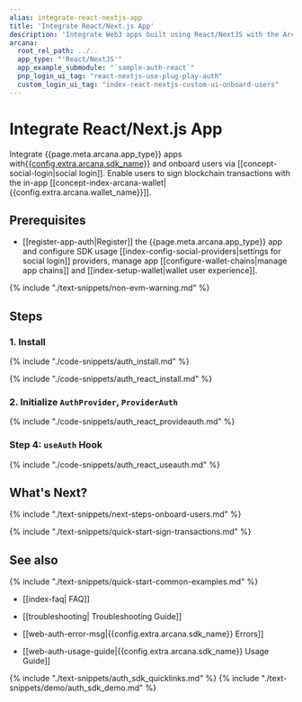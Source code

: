 ```yaml
---
alias: integrate-react-nextjs-app
title: 'Integrate React/Next.js App'
description: 'Integrate Web3 apps built using React/NextJS with the Arcana Auth SDK using the instructions listed here.'
arcana:
  root_rel_path: ../..
  app_type: "'React/NextJS'"
  app_example_submodule: "`sample-auth-react`"
  pnp_login_ui_tag: "react-nextjs-use-plug-play-auth"
  custom_login_ui_tag: "index-react-nextjs-custom-ui-onboard-users"
---
```


# Integrate React/Next.js App

Integrate {{page.meta.arcana.app_type}} apps with[{{config.extra.arcana.sdk_name}}]({{page.meta.arcana.root_rel_path}}/concepts/authsdk.md) and onboard users via [[concept-social-login|social login]]. Enable users to sign blockchain transactions with the in-app [[concept-index-arcana-wallet|{{config.extra.arcana.wallet_name}}]].

## Prerequisites

* [[register-app-auth|Register]] the {{page.meta.arcana.app_type}} app and configure SDK usage [[index-config-social-providers|settings for social login]] providers, manage app [[configure-wallet-chains|manage app chains]] and [[index-setup-wallet|wallet user experience]].

{% include "./text-snippets/non-evm-warning.md" %}

## Steps

### 1. Install 

{% include "./code-snippets/auth_install.md" %}

{% include "./code-snippets/auth_react_install.md" %}

### 2. Initialize `AuthProvider`, `ProviderAuth`

{% include "./code-snippets/auth_react_provideauth.md" %}

### Step 4: `useAuth` Hook

{% include "./code-snippets/auth_react_useauth.md" %}

## What's Next?

{% include "./text-snippets/next-steps-onboard-users.md" %}

{% include "./text-snippets/quick-start-sign-transactions.md" %}

## See also

{% include "./text-snippets/quick-start-common-examples.md" %}

* [[index-faq| FAQ]]

* [[troubleshooting| Troubleshooting Guide]]

* [[web-auth-error-msg|{{config.extra.arcana.sdk_name}} Errors]]

* [[web-auth-usage-guide|{{config.extra.arcana.sdk_name}} Usage Guide]]

{% include "./text-snippets/auth_sdk_quicklinks.md" %}
{% include "./text-snippets/demo/auth_sdk_demo.md" %}
